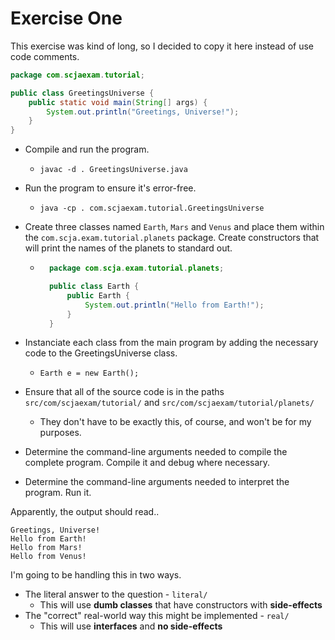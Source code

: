 Exercise One
============

This exercise was kind of long, so I decided to copy it here instead of
use code comments.

```java
package com.scjaexam.tutorial;

public class GreetingsUniverse {
    public static void main(String[] args) {
        System.out.println("Greetings, Universe!");
    }
}
```

* Compile and run the program.
    * `javac -d . GreetingsUniverse.java`
* Run the program to ensure it's error-free.
    * `java -cp . com.scjaexam.tutorial.GreetingsUniverse`
* Create three classes named `Earth`, `Mars` and `Venus` and place them
    within the `com.scja.exam.tutorial.planets` package. Create constructors
    that will print the names of the planets to standard out.
    * ```java
        package com.scja.exam.tutorial.planets;

        public class Earth {
            public Earth {
                System.out.println("Hello from Earth!");
            }
        }
      ```

* Instanciate each class from the main program by adding the necessary code to
    the GreetingsUniverse class.
    * `Earth e = new Earth();`
* Ensure that all of the source code is in the paths
    `src/com/scjaexam/tutorial/` and `src/com/scjaexam/tutorial/planets/`
    * They don't have to be exactly this, of course, and won't be for my purposes.
* Determine the command-line arguments needed to compile the complete program.
    Compile it and debug where necessary.
* Determine the command-line arguments needed to interpret the program. Run it.

Apparently, the output should read..

```
Greetings, Universe!
Hello from Earth!
Hello from Mars!
Hello from Venus!
```

I'm going to be handling this in two ways.
* The literal answer to the question - `literal/`
    * This will use **dumb classes** that have constructors with **side-effects**
* The "correct" real-world way this might be implemented - `real/`
    * This will use **interfaces** and **no side-effects**
